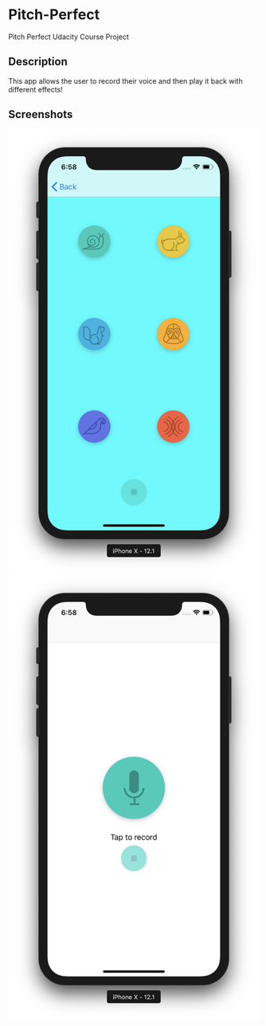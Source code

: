 # Pitch-Perfect
Pitch Perfect Udacity Course Project

## Description
This app allows the user to record their voice and then play it back with different effects!

## Screenshots
![](images/playbackImage.png)
![](images/recordImage.png)
